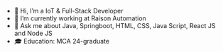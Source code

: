 - 👋 Hi, I’m  a IoT & Full-Stack Developer
- 🌱 I’m currently working at Raison Automation
- 💬 Ask me about Java, Springboot, HTML, CSS, Java Script, React JS and Node JS 
- 🎓 Education: MCA 24-graduate
<!---
Iswaryavishwanathan/Iswaryavishwanathan is a ✨ special ✨ repository because its `README.md` (this file) appears on your GitHub profile.
You can click the Preview link to take a look at your changes.
--->
